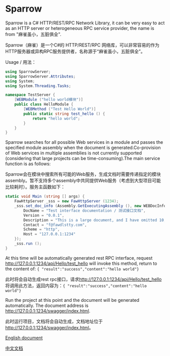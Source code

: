 # Sparrow

Sparrow is a C# HTTP/REST/RPC Network Library, it can be very easy to act as an HTTP server or heterogeneous RPC service provider, the name is from "麻雀虽小，五脏俱全".

Sparrow（麻雀）是一个C#的 HTTP/REST/RPC 网络库，可以非常容易的作为HTTP服务器或异构RPC服务提供者，名称源于“麻雀虽小，五脏俱全”。

Usage / 用法：

```csharp
using SparrowServer;
using SparrowServer.Attributes;
using System;
using System.Threading.Tasks;

namespace TestServer {
    [WEBModule ("hello world模块")]
    public class HelloModule {
        [WEBMethod ("Test Hello World")]
        public static string test_hello () {
            return "hello world";
        }
    }
}
```

Sparrow searches for all possible Web services in a module and passes the specified module assembly when the document is generated.Co-provision of Web services in multiple assemblies is not currently supported (considering that large projects can be time-consuming).The main service function is as follows:

Sparrow会在模块中搜索所有可能的Web服务，生成文档时需要传递指定的模块assembly。暂不支持多个assembly中共同提供Web服务（考虑到大型项目可能比较耗时）。服务主函数如下：

```csharp
static void Main (string [] args) {
    FawHttpServer _sss = new FawHttpServer (1234);
    _sss.set_doc_info (Assembly.GetExecutingAssembly (), new WEBDocInfo {
        DocName = "Test interface documentation / 测试接口文档",
        Version = "0.0.1",
        Description = "This is a large document, and I have omitted 10,000 words here / 这个是很大篇的文档，此处省略10000字",
        Contact = "f@fawdlstty.com",
        Scheme = "http",
        Host = "127.0.0.1:1234"
    });
    _sss.run ();
}
```

At this time will be automatically generated rest RPC interface, request <http://127.0.0.1:1234/api/Hello/test_hello> will invoke this method, return to the content of: `{ "result":"success","content":"hello world"}`

此时将会自动生成rest rpc接口，请求<http://127.0.0.1:1234/api/Hello/test_hello>将调用此方法，返回内容为：`{ "result":"success","content":"hello world"}`

Run the project at this point and the document will be generated automatically. The document address is <http://127.0.0.1:1234/swagger/index.html>.

此时运行项目，文档将会自动生成，文档地址位于<http://127.0.0.1:1234/swagger/index.html>。

[English document](./doc/en-us.md)

[中文文档](./doc/zh-cn.md)

